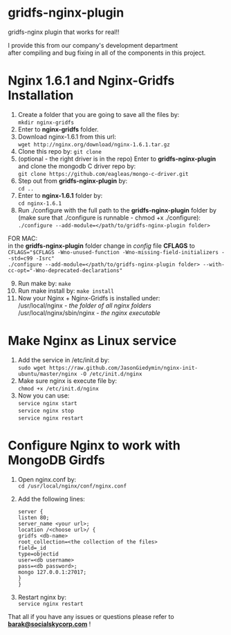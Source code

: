 gridfs-nginx-plugin
===================

gridfs-nginx plugin that works for real!!

I provide this from our company's development department    
after compiling and bug fixing in all of the components in this project.

Nginx 1.6.1 and Nginx-Gridfs Installation
===================================

1. Create a folder that you are going to save all the files by:   
    `mkdir nginx-gridfs`
2. Enter to **nginx-gridfs** folder.
3. Download nginx-1.6.1 from this url:  
    `wget http://nginx.org/download/nginx-1.6.1.tar.gz`
4. Clone this repo by:
    `git clone `
5. (optional - the right driver is in the repo) Enter to **gridfs-nginx-plugin** and clone the mongodb C driver repo by:   
    `git clone https://github.com/eagleas/mongo-c-driver.git`
6. Step out from **gridfs-nginx-plugin** by:   
    `cd ..`
7. Enter to **nginx-1.6.1** folder by:  
    `cd nginx-1.6.1`
8. Run ./configure with the full path to the **gridfs-nginx-plugin** folder by (make sure that ./configure is runnable - chmod +x ./configure):   
    `./configure --add-module=</path/to/gridfs-nginx-plugin folder>`

FOR MAC:  
     in the **gridfs-nginx-plugin** folder change in *config* file **CFLAGS** to  
     `CFLAGS="$CFLAGS -Wno-unused-function -Wno-missing-field-initializers --std=c99 -Isrc"`  
     `./configure --add-module=</path/to/gridfs-nginx-plugin folder> --with-cc-opt="-Wno-deprecated-declarations"`

9. Run make by:
    `make`
10. Run make install by:
    `make install`
11. Now your Nginx + Nginx-Gridfs is installed under:   
    /usr/local/nginx - *the folder of all nginx folders*
    /usr/local/nginx/sbin/nginx - *the nginx executable*

Make Nginx as Linux service
===========================
1. Add the service in /etc/init.d by:  
    `sudo wget https://raw.github.com/JasonGiedymin/nginx-init-ubuntu/master/nginx -O /etc/init.d/nginx`
2. Make sure nginx is execute file by:   
    `chmod +x /etc/init.d/nginx`
3. Now you can use:   
      `service nginx start`   
      `service nginx stop`   
      `service nginx restart`  


Configure Nginx to work with MongoDB Girdfs
===========================================
1. Open nginx.conf by:   
    `cd /usr/local/nginx/conf/nginx.conf`
2. Add the following lines:  
	
	`server {`   
		`listen 80;`   
		`server_name <your url>;`     
		`location /<choose url>/ {`  
		    `gridfs <db-name>`  
			    `root_collection=<the collection of the files>`   
			    `field=_id`  
			    `type=objectid`  
			    `user=<db username>`   
			    `pass=<db password>;`  
		    `mongo 127.0.0.1:27017;`  
		`}`   
	`}`
  
3. Restart nginx by:   
    `service nginx restart`


That all if you have any issues or questions please refer to **barak@socialskycorp.com** !
